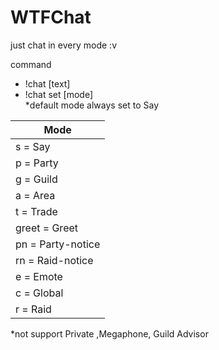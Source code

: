 # WTFChat
just chat in every mode :v

command
- !chat [text]
- !chat set [mode]
<br>*default mode always set to Say

| Mode |
| ------------------------ |
| s = Say |
| p = Party |
| g = Guild |
| a = Area |
| t = Trade |
| greet = Greet |
| pn = Party-notice |
| rn = Raid-notice|
| e = Emote |
| c = Global |
| r = Raid |

*not support Private ,Megaphone, Guild Advisor
